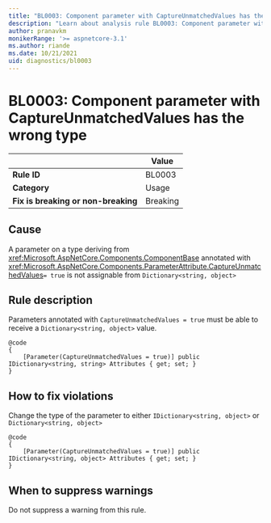 ```yaml
---
title: "BL0003: Component parameter with CaptureUnmatchedValues has the wrong type"
description: "Learn about analysis rule BL0003: Component parameter with CaptureUnmatchedValues has the wrong type"
author: pranavkm
monikerRange: '>= aspnetcore-3.1'
ms.author: riande
ms.date: 10/21/2021
uid: diagnostics/bl0003
---
```

# BL0003: Component parameter with CaptureUnmatchedValues has the wrong type

|                                     | Value    |
| -                                   | -        |
| **Rule ID**                         | BL0003   |
| **Category**                        | Usage    |
| **Fix is breaking or non-breaking** | Breaking |

## Cause

A parameter on a type deriving from <xref:Microsoft.AspNetCore.Components.ComponentBase> annotated with <xref:Microsoft.AspNetCore.Components.ParameterAttribute.CaptureUnmatchedValues>`= true` is not assignable from `Dictionary<string, object>`

## Rule description

Parameters annotated with `CaptureUnmatchedValues = true` must be able to receive a `Dictionary<string, object>` value.

```razor
@code
{
    [Parameter(CaptureUnmatchedValues = true)] public IDictionary<string, string> Attributes { get; set; }
}
```

## How to fix violations

Change the type of the parameter to either `IDictionary<string, object>` or `Dictionary<string, object>`

```razor
@code
{
    [Parameter(CaptureUnmatchedValues = true)] public IDictionary<string, object> Attributes { get; set; }
}
```

## When to suppress warnings

Do not suppress a warning from this rule.
